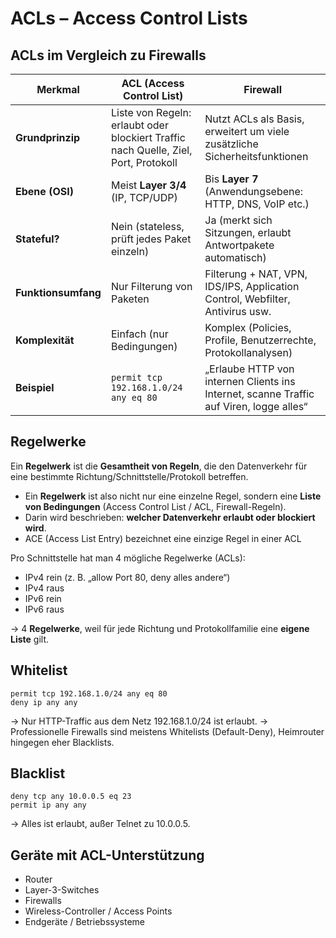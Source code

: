# ACLs – Access Control Lists

## ACLs im Vergleich zu Firewalls

| Merkmal             | **ACL (Access Control List)**                                                       | **Firewall**                                                                            |
| ------------------- | ----------------------------------------------------------------------------------- | --------------------------------------------------------------------------------------- |
| **Grundprinzip**    | Liste von Regeln: erlaubt oder blockiert Traffic nach Quelle, Ziel, Port, Protokoll | Nutzt ACLs als Basis, erweitert um viele zusätzliche Sicherheitsfunktionen              |
| **Ebene (OSI)**     | Meist **Layer 3/4** (IP, TCP/UDP)                                                   | Bis **Layer 7** (Anwendungsebene: HTTP, DNS, VoIP etc.)                                 |
| **Stateful?**       | Nein (stateless, prüft jedes Paket einzeln)                                         | Ja (merkt sich Sitzungen, erlaubt Antwortpakete automatisch)                            |
| **Funktionsumfang** | Nur Filterung von Paketen                                                           | Filterung + NAT, VPN, IDS/IPS, Application Control, Webfilter, Antivirus usw.           |
| **Komplexität**     | Einfach (nur Bedingungen)                                                           | Komplex (Policies, Profile, Benutzerrechte, Protokollanalysen)                          |
| **Beispiel**        | `permit tcp 192.168.1.0/24 any eq 80`                                               | „Erlaube HTTP von internen Clients ins Internet, scanne Traffic auf Viren, logge alles“ |

## Regelwerke

Ein **Regelwerk** ist die **Gesamtheit von Regeln**, die den Datenverkehr für eine bestimmte Richtung/Schnittstelle/Protokoll betreffen.

- Ein **Regelwerk** ist also nicht nur eine einzelne Regel, sondern eine **Liste von Bedingungen** (Access Control List / ACL, Firewall-Regeln).
- Darin wird beschrieben: **welcher Datenverkehr erlaubt oder blockiert wird**.
- ACE (Access List Entry) bezeichnet eine einzige Regel in einer ACL

Pro Schnittstelle hat man 4 mögliche Regelwerke (ACLs):

- IPv4 rein (z. B. „allow Port 80, deny alles andere“)
- IPv4 raus
- IPv6 rein
- IPv6 raus

→ 4 **Regelwerke**, weil für jede Richtung und Protokollfamilie eine **eigene Liste** gilt.

## Whitelist

```cli
permit tcp 192.168.1.0/24 any eq 80
deny ip any any
```
→ Nur HTTP-Traffic aus dem Netz 192.168.1.0/24 ist erlaubt.
→ Professionelle Firewalls sind meistens Whitelists (Default-Deny), Heimrouter hingegen eher Blacklists.

## Blacklist

```cli
deny tcp any 10.0.0.5 eq 23
permit ip any any
```
→ Alles ist erlaubt, außer Telnet zu 10.0.0.5.

## Geräte mit ACL-Unterstützung

- Router
- Layer-3-Switches
- Firewalls
- Wireless-Controller / Access Points
- Endgeräte / Betriebssysteme
